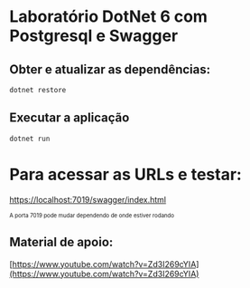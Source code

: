 # Laboratório DotNet 6 com Postgresql e Swagger

## Obter e atualizar as dependências:

```
dotnet restore
```

## Executar a aplicação

```
dotnet run
```

# Para acessar as URLs e testar:

[https://localhost:7019/swagger/index.html](https://localhost:7019/swagger/index.html)

<sub><sup>A porta 7019 pode mudar dependendo de onde estiver rodando</sup></sub>

## Material de apoio:
[https://www.youtube.com/watch?v=Zd3I269cYIA](https://www.youtube.com/watch?v=Zd3I269cYIA)